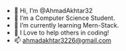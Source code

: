 - 👋 Hi, I’m @AhmadAkhtar32
- 👀 I’m a Computer Science Student.
- 🌱 I’m currently learning Mern-Stack.
- 💞️ I Love to help others in coding!
- 📫 ahmadakhtar3226@gmail.com

<!---
AhmadAkhtar32/AhmadAkhtar32 is a ✨ special ✨ repository because its `README.md` (this file) appears on your GitHub profile.
You can click the Preview link to take a look at your changes.
--->
